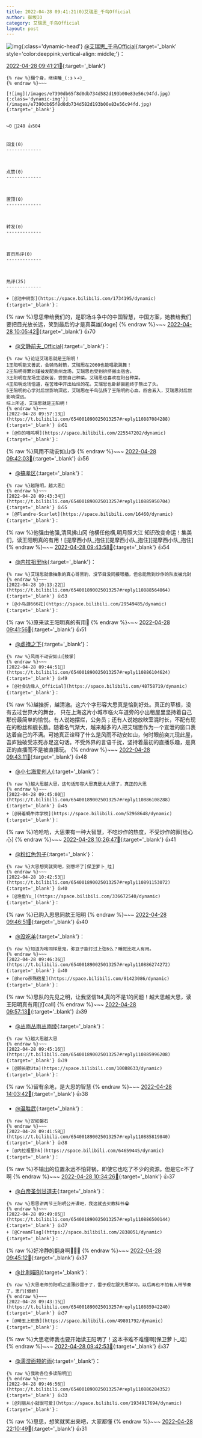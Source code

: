 ```yaml
---
title: 2022-04-28 09:41:21(0)艾瑞思_千鸟Official
author: 御坂IO
category: 艾瑞思_千鸟Official
layout: post
---
```


![img](/images/7e08840c56f251de28bdf766b647bd5fe9a5d50a.jpg){:class='dynamic-head'}
[@艾瑞思_千鸟Official](https://space.bilibili.com/1090010845/dynamic){:target='_blank' style='color:deeppink;vertical-align: middle;'}：

[2022-04-28 09:41:21🔗](https://t.bilibili.com/654001890025013257){:target='_blank'}

~~~
{% raw %}翻个身，继续睡_(:зゝ∠)_
{% endraw %}~~~

[![img](/images/e7390db65f8d0db734d582d193b00e83e56c94fd.jpg){:class='dynamic-img'}](/images/e7390db65f8d0db734d582d193b00e83e56c94fd.jpg){:target='_blank'}


↪️0 💬248 👍504


回复(0)
-------------



点赞(0)
-------------



置顶(0)
-------------



转发(0)
-------------



首页热评(0)
-------------



热评(25)
-------------

+ [@池中树影](https://space.bilibili.com/1734195/dynamic){:target='_blank'}：
~~~
{% raw %}思思带给我们的，是职场斗争中的中国智慧，中国方案，她教给我们要把目光放长远，笑到最后的才是真英雄[doge]
{% endraw %}~~~
[2022-04-28 10:05:42🔗](https://t.bilibili.com/654001890025013257#reply110887808336){:target='_blank'} 👍70
+ [@文静前夫_Official](https://space.bilibili.com/24866670/dynamic){:target='_blank'}：
~~~
{% raw %}论证艾瑞思就是王阳明！
1王阳明能文善武，会骑马射箭，艾瑞思在2060也能唱歌跳舞！
2王阳明得罪刘瑾被发配贵州龙场，艾瑞思也受到排挤搬出宿舍。
3王阳明在龙场生活疾苦，尝尝自己种菜。艾瑞思也喜欢在阳台种菜。
4王阳明龙场悟道，在苦难中开出灿烂的花。艾瑞思也卧薪尝胆终于熬出了头。
5王阳明的心学对后世影响深远，艾瑞思在千鸟弘扬了王阳明的心血，四舍五入，艾瑞思对后世影响深远。
综上所述，艾瑞思就是王阳明！
{% endraw %}~~~
[2022-04-28 09:57:13🔗](https://t.bilibili.com/654001890025013257#reply110887084288){:target='_blank'} 👍61
+ [@你的喵呜啊](https://space.bilibili.com/225547202/dynamic){:target='_blank'}：
~~~
{% raw %}风雨不动安如山😘
{% endraw %}~~~
[2022-04-28 09:42:03🔗](https://t.bilibili.com/654001890025013257#reply110885749104){:target='_blank'} 👍56
+ [@搞孝区](https://space.bilibili.com/14929927/dynamic){:target='_blank'}：
~~~
{% raw %}越阳明，越大思🙏
{% endraw %}~~~
[2022-04-28 09:43:34🔗](https://t.bilibili.com/654001890025013257#reply110885950704){:target='_blank'} 👍55
+ [@Flandre·Scarlet](https://space.bilibili.com/16460/dynamic){:target='_blank'}：
~~~
{% raw %}他强由他强,清风拂山冈
他横任他横,明月照大江
知识改变命运！集美们，读王阳明真的有用！[提摩西小队_抱住][提摩西小队_抱住][提摩西小队_抱住]
{% endraw %}~~~
[2022-04-28 09:43:58🔗](https://t.bilibili.com/654001890025013257#reply110885961264){:target='_blank'} 👍54
+ [@内拉祖里hk](https://space.bilibili.com/64659445/dynamic){:target='_blank'}：
~~~
{% raw %}艾瑞思就像抽象的真心哥黑豹，没节目没同接嗯播，但总能熬到炒作的队友被允封
{% endraw %}~~~
[2022-04-28 10:13:22🔗](https://t.bilibili.com/654001890025013257#reply110888564064){:target='_blank'} 👍53
+ [@小鸟游666花](https://space.bilibili.com/29549485/dynamic){:target='_blank'}：
~~~
{% raw %}原来读王阳明真的有用🙏
{% endraw %}~~~
[2022-04-28 09:41:56🔗](https://t.bilibili.com/654001890025013257#reply110885819040){:target='_blank'} 👍51
+ [@虚掩之下](https://space.bilibili.com/18473519/dynamic){:target='_blank'}：
~~~
{% raw %}风雨不动安如山[鼓掌]
{% endraw %}~~~
[2022-04-28 09:44:51🔗](https://t.bilibili.com/654001890025013257#reply110886104624){:target='_blank'} 👍49
+ [@社会边缘人_Official](https://space.bilibili.com/48758719/dynamic){:target='_blank'}：
~~~
{% raw %}越挫折，越清澈。这六个字形容大思真是恰到好处。真正的草根，没有去过世界大的舞台，
只在上海这片小城市临火车道旁的小出租屋里坚持着自己那份最简单的愉悦。有人说她摆烂，公务员；还有人说她放映室混时长，不配有现在的粉丝和舰长数。随着名气渐大，越来越多的人把艾瑞思作为一个宣泄的窗口表达着自己的不满。可她真正诠释了什么是风雨不动安如山，何时眼前突兀现此屋，吾庐独破受冻死亦足这句话。不受外界的言语千扰，坚持着最初的直播乐趣，是真正的直播而不是被直播玩。
{% endraw %}~~~
[2022-04-28 09:43:11🔗](https://t.bilibili.com/654001890025013257#reply110885940304){:target='_blank'} 👍48
+ [@小七海爱创人](https://space.bilibili.com/12072645/dynamic){:target='_blank'}：
~~~
{% raw %}越大思越大思，这句话形容大思真是太大思了，真正的大思
{% endraw %}~~~
[2022-04-28 09:45:00🔗](https://t.bilibili.com/654001890025013257#reply110886108288){:target='_blank'} 👍45
+ [@骑着蜗牛炸学校](https://space.bilibili.com/52968648/dynamic){:target='_blank'}：
~~~
{% raw %}哈哈哈，大思果有一种大智慧，不吃炒作的热度，不受炒作的罪[给心心]
{% endraw %}~~~
[2022-04-28 10:26:47🔗](https://t.bilibili.com/654001890025013257#reply110889703440){:target='_blank'} 👍41
+ [@粉红色包子](https://space.bilibili.com/2004037958/dynamic){:target='_blank'}：
~~~
{% raw %}大思想笑就笑吧，别憋坏了[保卫萝卜_哇]
{% endraw %}~~~
[2022-04-28 10:42:53🔗](https://t.bilibili.com/654001890025013257#reply110891153072){:target='_blank'} 👍40
+ [@渔鱼Yu_](https://space.bilibili.com/336672540/dynamic){:target='_blank'}：
~~~
{% raw %}已购入思思同款王阳明
{% endraw %}~~~
[2022-04-28 09:46:51🔗](https://t.bilibili.com/654001890025013257#reply110886281728){:target='_blank'} 👍40
+ [@没吃羊](https://space.bilibili.com/14361784/dynamic){:target='_blank'}：
~~~
{% raw %}知道为啥同样是鬼，弥豆子能打过上弦6么？睡觉比吃人有用。
{% endraw %}~~~
[2022-04-28 09:46:36🔗](https://t.bilibili.com/654001890025013257#reply110886274272){:target='_blank'} 👍40
+ [@hero彦殇宿星](https://space.bilibili.com/81423086/dynamic){:target='_blank'}：
~~~
{% raw %}思队的先见之明，让我坚信1t4,真的不是1的问题！越大思越大思，读王阳明真有用[打call]
{% endraw %}~~~
[2022-04-28 09:57:13🔗](https://t.bilibili.com/654001890025013257#reply110887130832){:target='_blank'} 👍39
+ [@丛雨丛雨丛雨绫](https://space.bilibili.com/286761150/dynamic){:target='_blank'}：
~~~
{% raw %}越大思越大思
{% endraw %}~~~
[2022-04-28 09:45:16🔗](https://t.bilibili.com/654001890025013257#reply110885996208){:target='_blank'} 👍39
+ [@顾长歌Uta](https://space.bilibili.com/10088633/dynamic){:target='_blank'}：
~~~
{% raw %}留有余地，是大思的智慧
{% endraw %}~~~
[2022-04-28 14:03:42🔗](https://t.bilibili.com/654001890025013257#reply110912373120){:target='_blank'} 👍38
+ [@温胜武](https://space.bilibili.com/33630561/dynamic){:target='_blank'}：
~~~
{% raw %}安如磐石
{% endraw %}~~~
[2022-04-28 09:41:58🔗](https://t.bilibili.com/654001890025013257#reply110885819840){:target='_blank'} 👍38
+ [@内拉祖里hk](https://space.bilibili.com/64659445/dynamic){:target='_blank'}：
~~~
{% raw %}不输出的位置永远不怕背锅，即使它也吃了不少的资源。但是它c不了啊
{% endraw %}~~~
[2022-04-28 10:34:26🔗](https://t.bilibili.com/654001890025013257#reply110890304352){:target='_blank'} 👍37
+ [@白帝圣剑甘道夫](https://space.bilibili.com/370160494/dynamic){:target='_blank'}：
~~~
{% raw %}思思讲两节王阳明公开课吧，我这就去买教科书😭
{% endraw %}~~~
[2022-04-28 09:49:05🔗](https://t.bilibili.com/654001890025013257#reply110886500144){:target='_blank'} 👍37
+ [@CreamFlag](https://space.bilibili.com/2838051/dynamic){:target='_blank'}：
~~~
{% raw %}好冷静的翻身啊🙏🙏🙏
{% endraw %}~~~
[2022-04-28 09:45:12🔗](https://t.bilibili.com/654001890025013257#reply110886073680){:target='_blank'} 👍37
+ [@比利喵Bl](https://space.bilibili.com/590820114/dynamic){:target='_blank'}：
~~~
{% raw %}大思老师的阳明之道薄纱雷子了，雷子现在跟大思学习，以后再也不怕有人带节奏了，思门[傲娇]
{% endraw %}~~~
[2022-04-28 09:43:15🔗](https://t.bilibili.com/654001890025013257#reply110885942240){:target='_blank'} 👍37
+ [@琦玉上班族](https://space.bilibili.com/49801792/dynamic){:target='_blank'}：
~~~
{% raw %}大思老师我也要开始读王阳明了！这本书难不难懂啊[保卫萝卜_哇]
{% endraw %}~~~
[2022-04-28 09:42:53🔗](https://t.bilibili.com/654001890025013257#reply110885893408){:target='_blank'} 👍37
+ [@濡湿面颊的雨](https://space.bilibili.com/8906664/dynamic){:target='_blank'}：
~~~
{% raw %}我劝各位多读阳明🙏🙏
{% endraw %}~~~
[2022-04-28 09:46:56🔗](https://t.bilibili.com/654001890025013257#reply110886284352){:target='_blank'} 👍33
+ [@刘丽从小就很可爱](https://space.bilibili.com/1934917694/dynamic){:target='_blank'}：
~~~
{% raw %}思思，想笑就笑出来吧，大家都懂
{% endraw %}~~~
[2022-04-28 22:10:49🔗](https://t.bilibili.com/654001890025013257#reply110964637808){:target='_blank'} 👍31


